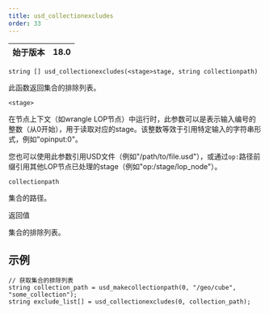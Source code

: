 ```yaml
---
title: usd_collectionexcludes
order: 33
---
```


| 始于版本 | 18.0 |
| --- | --- |

`string [] usd_collectionexcludes(<stage>stage, string collectionpath)`

此函数返回集合的排除列表。

`<stage>`

在节点上下文（如wrangle LOP节点）中运行时，此参数可以是表示输入编号的整数（从0开始），用于读取对应的stage。该整数等效于引用特定输入的字符串形式，例如"opinput:0"。

您也可以使用此参数引用USD文件（例如"/path/to/file.usd"），或通过`op:`路径前缀引用其他LOP节点已处理的stage（例如"op:/stage/lop_node"）。

`collectionpath`

集合的路径。

返回值

集合的排除列表。

## 示例

```vex
// 获取集合的排除列表
string collection_path = usd_makecollectionpath(0, "/geo/cube", "some_collection");
string exclude_list[] = usd_collectionexcludes(0, collection_path);

```
